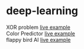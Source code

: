 # deep-learning


XOR problem <a href="https://zaabta.github.io/deep-learning/Neural-Networks/XOR problem by using tf/"> live example</a></br>
Color Predictor <a href="https://zaabta.github.io/deep-learning/Neural-Networks/Neural-Network-Color-Predictor/"> live example</a></br>
flappy bird AI <a href="https://zaabta.github.io/deep-learning/Neural-Networks/p5-1/"> live example</a></br>
